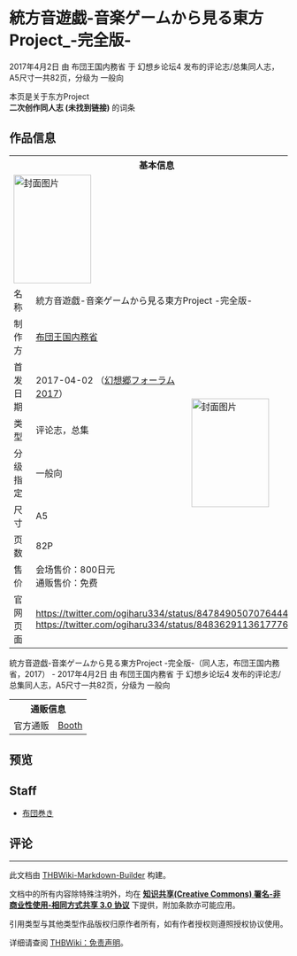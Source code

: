 # 統方音遊戯-音楽ゲームから見る東方Project_-完全版-

<!-- source html: G:\repos\THBWiki-Markdown-Builder\THBWikiMarkdown\Temp\main\d\da\ns0%3A%E7%B5%B1%E6%96%B9%E9%9F%B3%E9%81%8A%E6%88%AF-%E9%9F%B3%E6%A5%BD%E3%82%B2%E3%83%BC%E3%83%A0%E3%81%8B%E3%82%89%E8%A6%8B%E3%82%8B%E6%9D%B1%E6%96%B9Project_-%E5%AE%8C%E5%85%A8%E7%89%88-.html -->

2017年4月2日 由 布団王国内務省 于 幻想乡论坛4 发布的评论志/总集同人志，A5尺寸一共82页，分级为 一般向

本页是关于东方Project  
 **二次创作同人志 (未找到链接)** 的词条
## 作品信息

<table><tbody><tr><th colspan="3">基本信息</th></tr><tr><td class="cover-artwork-mobile" colspan="2"><a href="./文件-統方音遊戯-音楽ゲームから見る東方Project_-完全版-封面.png.md" class="image" title="封面图片"><img alt="封面图片" src="https://upload.thwiki.cc/thumb/6/67/%E7%B5%B1%E6%96%B9%E9%9F%B3%E9%81%8A%E6%88%AF-%E9%9F%B3%E6%A5%BD%E3%82%B2%E3%83%BC%E3%83%A0%E3%81%8B%E3%82%89%E8%A6%8B%E3%82%8B%E6%9D%B1%E6%96%B9Project_-%E5%AE%8C%E5%85%A8%E7%89%88-%E5%B0%81%E9%9D%A2.png/140px-%E7%B5%B1%E6%96%B9%E9%9F%B3%E9%81%8A%E6%88%AF-%E9%9F%B3%E6%A5%BD%E3%82%B2%E3%83%BC%E3%83%A0%E3%81%8B%E3%82%89%E8%A6%8B%E3%82%8B%E6%9D%B1%E6%96%B9Project_-%E5%AE%8C%E5%85%A8%E7%89%88-%E5%B0%81%E9%9D%A2.png" decoding="async" loading="lazy" width="140" height="196" srcset="https://upload.thwiki.cc/thumb/6/67/%E7%B5%B1%E6%96%B9%E9%9F%B3%E9%81%8A%E6%88%AF-%E9%9F%B3%E6%A5%BD%E3%82%B2%E3%83%BC%E3%83%A0%E3%81%8B%E3%82%89%E8%A6%8B%E3%82%8B%E6%9D%B1%E6%96%B9Project_-%E5%AE%8C%E5%85%A8%E7%89%88-%E5%B0%81%E9%9D%A2.png/210px-%E7%B5%B1%E6%96%B9%E9%9F%B3%E9%81%8A%E6%88%AF-%E9%9F%B3%E6%A5%BD%E3%82%B2%E3%83%BC%E3%83%A0%E3%81%8B%E3%82%89%E8%A6%8B%E3%82%8B%E6%9D%B1%E6%96%B9Project_-%E5%AE%8C%E5%85%A8%E7%89%88-%E5%B0%81%E9%9D%A2.png 1.5x, https://upload.thwiki.cc/thumb/6/67/%E7%B5%B1%E6%96%B9%E9%9F%B3%E9%81%8A%E6%88%AF-%E9%9F%B3%E6%A5%BD%E3%82%B2%E3%83%BC%E3%83%A0%E3%81%8B%E3%82%89%E8%A6%8B%E3%82%8B%E6%9D%B1%E6%96%B9Project_-%E5%AE%8C%E5%85%A8%E7%89%88-%E5%B0%81%E9%9D%A2.png/279px-%E7%B5%B1%E6%96%B9%E9%9F%B3%E9%81%8A%E6%88%AF-%E9%9F%B3%E6%A5%BD%E3%82%B2%E3%83%BC%E3%83%A0%E3%81%8B%E3%82%89%E8%A6%8B%E3%82%8B%E6%9D%B1%E6%96%B9Project_-%E5%AE%8C%E5%85%A8%E7%89%88-%E5%B0%81%E9%9D%A2.png 2x" data-file-width="1213" data-file-height="1701"></a></td>
</tr><tr><td class="label">名称</td><td colspan="2"> 統方音遊戯-音楽ゲームから見る東方Project -完全版- </td></tr><tr><td class="label">制作方</td><td><a href="./布団王国内務省.md" title="布団王国内務省">布団王国内務省</a></td><td class="cover-artwork" rowspan="7" style="min-width:196px;"><a href="./文件-統方音遊戯-音楽ゲームから見る東方Project_-完全版-封面.png.md" class="image" title="封面图片"><img alt="封面图片" src="https://upload.thwiki.cc/thumb/6/67/%E7%B5%B1%E6%96%B9%E9%9F%B3%E9%81%8A%E6%88%AF-%E9%9F%B3%E6%A5%BD%E3%82%B2%E3%83%BC%E3%83%A0%E3%81%8B%E3%82%89%E8%A6%8B%E3%82%8B%E6%9D%B1%E6%96%B9Project_-%E5%AE%8C%E5%85%A8%E7%89%88-%E5%B0%81%E9%9D%A2.png/140px-%E7%B5%B1%E6%96%B9%E9%9F%B3%E9%81%8A%E6%88%AF-%E9%9F%B3%E6%A5%BD%E3%82%B2%E3%83%BC%E3%83%A0%E3%81%8B%E3%82%89%E8%A6%8B%E3%82%8B%E6%9D%B1%E6%96%B9Project_-%E5%AE%8C%E5%85%A8%E7%89%88-%E5%B0%81%E9%9D%A2.png" decoding="async" loading="lazy" width="140" height="196" srcset="https://upload.thwiki.cc/thumb/6/67/%E7%B5%B1%E6%96%B9%E9%9F%B3%E9%81%8A%E6%88%AF-%E9%9F%B3%E6%A5%BD%E3%82%B2%E3%83%BC%E3%83%A0%E3%81%8B%E3%82%89%E8%A6%8B%E3%82%8B%E6%9D%B1%E6%96%B9Project_-%E5%AE%8C%E5%85%A8%E7%89%88-%E5%B0%81%E9%9D%A2.png/210px-%E7%B5%B1%E6%96%B9%E9%9F%B3%E9%81%8A%E6%88%AF-%E9%9F%B3%E6%A5%BD%E3%82%B2%E3%83%BC%E3%83%A0%E3%81%8B%E3%82%89%E8%A6%8B%E3%82%8B%E6%9D%B1%E6%96%B9Project_-%E5%AE%8C%E5%85%A8%E7%89%88-%E5%B0%81%E9%9D%A2.png 1.5x, https://upload.thwiki.cc/thumb/6/67/%E7%B5%B1%E6%96%B9%E9%9F%B3%E9%81%8A%E6%88%AF-%E9%9F%B3%E6%A5%BD%E3%82%B2%E3%83%BC%E3%83%A0%E3%81%8B%E3%82%89%E8%A6%8B%E3%82%8B%E6%9D%B1%E6%96%B9Project_-%E5%AE%8C%E5%85%A8%E7%89%88-%E5%B0%81%E9%9D%A2.png/279px-%E7%B5%B1%E6%96%B9%E9%9F%B3%E9%81%8A%E6%88%AF-%E9%9F%B3%E6%A5%BD%E3%82%B2%E3%83%BC%E3%83%A0%E3%81%8B%E3%82%89%E8%A6%8B%E3%82%8B%E6%9D%B1%E6%96%B9Project_-%E5%AE%8C%E5%85%A8%E7%89%88-%E5%B0%81%E9%9D%A2.png 2x" data-file-width="1213" data-file-height="1701"></a></td>
</tr><tr><td class="label">首发日期</td><td>2017-04-02&#160;（<a href="/展会作品列表?e=%E5%B9%BB%E6%83%B3%E4%B9%A1%E8%AE%BA%E5%9D%9B%234">幻想郷フォーラム2017</a>）</td></tr><tr><td class="label">类型</td><td>评论志，总集</td></tr><tr><td class="label">分级指定</td><td>一般向</td></tr><tr><td class="label">尺寸</td><td>A5</td></tr><tr><td class="label">页数</td><td>82P</td></tr><tr><td class="label">售价</td><td>会场售价：800日元<br>通贩售价：免费</td></tr>
<tr><td class="label">官网页面</td><td colspan="2"><a rel="nofollow" class="external free" href="https://twitter.com/ogiharu334/status/847849050707644416">https://twitter.com/ogiharu334/status/847849050707644416</a><br><a rel="nofollow" class="external free" href="https://twitter.com/ogiharu334/status/848362911361777664">https://twitter.com/ogiharu334/status/848362911361777664</a></td></tr></tbody></table>

統方音遊戯-音楽ゲームから見る東方Project -完全版-（同人志，布団王国内務省，2017） - 2017年4月2日 由 布団王国内務省 于 幻想乡论坛4 发布的评论志/总集同人志，A5尺寸一共82页，分级为 一般向

<table><tbody><tr><th colspan="3">通贩信息</th></tr><tr><td class="label">官方通贩</td><td colspan="2"><a rel="nofollow" class="external text" href="https://futonmaki.booth.pm/items/2045046">Booth</a></td></tr></tbody></table>


## 预览
## Staff
- [布団巻き](./布団巻き.md)

## 评论




---

此文档由 [THBWiki-Markdown-Builder](https://github.com/Delsin-Yu/THBWiki-Markdown-Builder) 构建。

文档中的所有内容除特殊注明外，均在 [**知识共享(Creative Commons) 署名-非商业性使用-相同方式共享 3.0 协议**](https://creativecommons.org/licenses/by-sa/3.0/deed.zh-hans) 下提供，附加条款亦可能应用。

引用类型与其他类型作品版权归原作者所有，如有作者授权则遵照授权协议使用。

详细请查阅 [THBWiki：免责声明](https://thbwiki.cc/THBWiki:%E5%85%8D%E8%B4%A3%E5%A3%B0%E6%98%8E)。


